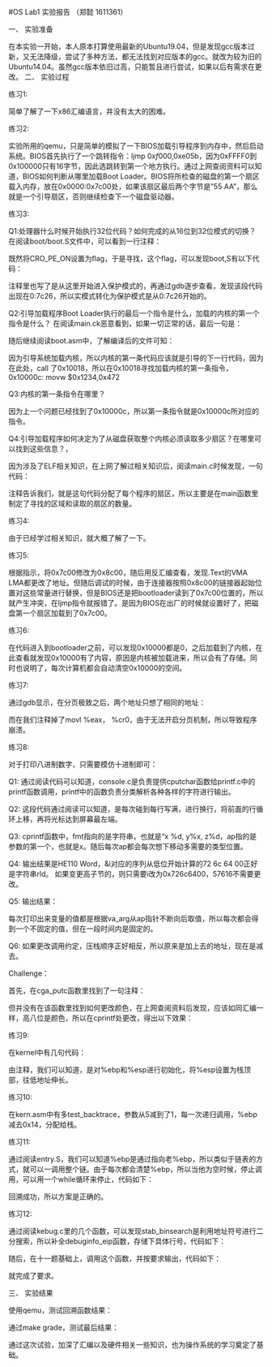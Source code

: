 #OS Lab1 实验报告
（郑懿 1611361）

一、	实验准备

在本实验一开始，本人原本打算使用最新的Ubuntu19.04，但是发现gcc版本过新，又无法降级，尝试了多种方法，都无法找到对应版本的gcc。就改为较为旧的Ubuntu14.04。虽然gcc版本依旧过高，只能暂且进行尝试，如果以后有需求在更改。
二、	实验过程

练习1:

简单了解了一下x86汇编语言，并没有太大的困难。

练习2:

实验所用的qemu，只是简单的模拟了一下BIOS加载引导程序到内存中，然后启动系统。BIOS首先执行了一个跳转指令：ljmp $0xf000,$0xe05b，因为0xFFFF0到0x100000只有16字节，因此选跳转到第一个地方执行。通过上网查阅资料可以知道，BIOS如何判断从哪里加载Boot Loader。BIOS将所检查的磁盘的第一个扇区载入内存，放在0x0000:0x7c00处，如果该扇区最后两个字节是”55 AA”，那么就是一个引导扇区，否则继续检查下一个磁盘驱动器。

练习3:

Q1:处理器什么时候开始执行32位代码？如何完成的从16位到32位模式的切换？
在阅读boot/boot.S文件中，可以看到一行注释：
 
既然将CRO_PE_ON设置为flag，于是寻找，这个flag，可以发现boot,S有以下代码：
 
注释里也写了是从这里开始进入保护模式的，再通过gdb逐步查看，发现该段代码出现在0:7c26，所以实模式转化为保护模式是从0:7c26开始的。

Q2:引导加载程序Boot Loader执行的最后一个指令是什么，加载的内核的第一个指令是什么？
在阅读main.ck恶意看到，如果一切正常的话，最后一句是：
 
随后继续阅读boot.asm中，了解编译后的文件可知：
 
因为引导系统加载内核，所以内核的第一条代码应该就是引导的下一行代码，因为在此处，call 了0x10018，所以在0x10018寻找加载内核的第一条指令，
0x10000c:		movw	$0x1234,0x472

Q3:内核的第一条指令在哪里？

因为上一个问题已经找到了0x10000c，所以第一条指令就是0x10000c所对应的指令。

Q4:引导加载程序如何决定为了从磁盘获取整个内核必须读取多少扇区？在哪里可以找到这些信息？，

因为涉及了ELF相关知识，在上网了解过相关知识后，阅读main.c时候发现，一句代码：
 
注释告诉我们，就是这句代码分配了每个程序的扇区，所以主要是在main函数里制定了寻找的区域和读取的扇区的数量。

练习4:

由于已经学过相关知识，就大概了解了一下。

练习5:

根据指示，将0x7c00修改为0x8c00，随后用反汇编查看，发现.Text的VMA LMA都更改了地址。但随后调试的时候，由于连接器按照0x8c00的链接器起始位置对这些常量进行替换，但是BIOS还是把bootloader读到了0x7c00位置的，所以就产生冲突，在ljmp指令就报错了。是因为BIOS在出厂的时候就设置好了，把磁盘第一个扇区加载到了0x7c00。

练习6:

在代码进入到bootloader之前，可以发现0x10000都是0，之后加载到了内核，在此查看就发现0x10000有了内容，原因是内核被加载进来，所以会有了存储。同时也说明了，每次计算机都会自动清空0x10000的空间。

练习7:

通过gdb显示，在分页极致之后，两个地址只想了相同的地址：
 
而在我们注释掉了movl %eax， %cr0，由于无法开启分页机制，所以导致程序崩溃。

练习8:

对于打印八进制数字，只需要模仿十进制即可：
 

Q1:
通过阅读代码可以知道，console.c是负责提供cputchar函数给printf.c中的printf函数调用，printf中的函数负责分类解析各种各样的字符进行输出。

Q2:
这段代码通过阅读可以知道，是每次碰到每行写满，进行换行，将前面的行循环上移，再将光标达到屏幕最左端。

Q3:
cprintf函数中，fmt指向的是字符串，也就是“x %d, y%x, z%d，ap指的是参数的第一个，也就是x。随后每次ap都会每次想下移动多需要的类型位置。

Q4:
输出结果是HE110 Word，&i对应的序列从低位开始计算的72 6c 64 00正好是字符串rld。
如果变更高子节的，则只需要i改为0x726c6400，57616不需要更改。

Q5:
输出结果：
 
每次打印出来变量的值都是根据va_arg从ap指针不断向后取值，所以每次都会得到一个不固定的值，但在一段时间内是固定的。

Q6:
如果更改调用约定，压栈顺序正好相反，所以原来是加上去的地址，现在是减去。

Challenge：

首先，在cga_putc函数里找到了一句注释：
 
但并没有在该函数里找到如何更改颜色，在上网查阅资料后发现，应该如同汇编一样，高八位是颜色，所以在cprintf处更改，得出以下效果：
 

练习9:

在kernel中有几句代码：
 
由注释，我们可以知道，是对%ebp和%esp进行初始化，将%esp设置为栈顶部，往低地址伸长。

练习10:

在kern.asm中有多test_backtrace，参数从5减到了1，每一次递归调用，%ebp减去0x14，分配给栈。 

练习11:

通过阅读entry.S，我们可以知道%ebp是通过指向老%ebp，所以类似于链表的方式，就可以一调用整个链。由于每次都会清楚%ebp，所以当他为空时候，停止调用，可以用一个while循环来停止，代码如下：
 
回溯成功，所以方案是正确的。

练习12:

通过阅读kebug.c里的几个函数，可以发现stab_binsearch是利用地址符号进行二分搜索，所以补全debuginfo_eip函数，存储下具体行号，代码如下：
 
随后，在十一题基础上，调用这个函数，并按要求输出，代码如下：
 
就完成了要求。



三、	实验结果

使用qemu，测试回溯函数结果：
 
通过make grade，测试最后结果：
 
通过这次试验，加深了汇编以及硬件相关一些知识，也为操作系统的学习奠定了基础。

